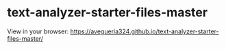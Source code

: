 # text-analyzer-starter-files-master

View in your browser:
https://avegueria324.github.io/text-analyzer-starter-files-master/
